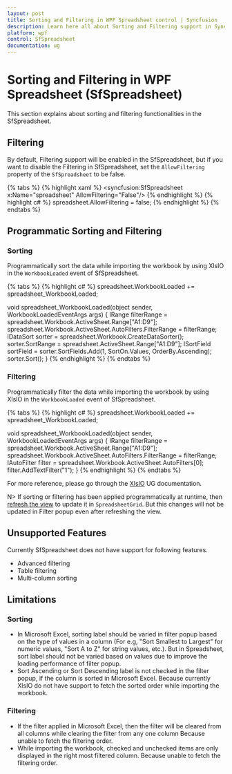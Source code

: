 ```yaml
---
layout: post
title: Sorting and Filtering in WPF Spreadsheet control | Syncfusion
description: Learn here all about Sorting and Filtering support in Syncfusion WPF Spreadsheet (SfSpreadsheet) control and more.
platform: wpf
control: SfSpreadsheet
documentation: ug
---
```


# Sorting and Filtering in WPF Spreadsheet (SfSpreadsheet)

This section explains about sorting and filtering functionalities in the SfSpreadsheet.

## Filtering

By default, Filtering support will be enabled in the SfSpreadsheet, but if you want to disable the Filtering in SfSpreadsheet, set the `AllowFiltering` property of the `SfSpreadsheet` to be false.

{% tabs %}
{% highlight xaml %}
<syncfusion:SfSpreadsheet x:Name="spreadsheet" AllowFiltering="False"/>
{% endhighlight %}
{% highlight c# %}
spreadsheet.AllowFiltering = false;
{% endhighlight %}
{% endtabs %}

## Programmatic Sorting and Filtering

### Sorting 

Programmatically sort the data while importing the workbook by using XlsIO in the `WorkbookLoaded` event of SfSpreadsheet.

{% tabs %}
{% highlight c# %}
spreadsheet.WorkbookLoaded += spreadsheet_WorkbookLoaded;

void spreadsheet_WorkbookLoaded(object sender, WorkbookLoadedEventArgs args)
{
    IRange filterRange = spreadsheet.Workbook.ActiveSheet.Range["A1:D9"];
    spreadsheet.Workbook.ActiveSheet.AutoFilters.FilterRange = filterRange;
    IDataSort sorter = spreadsheet.Workbook.CreateDataSorter();
    sorter.SortRange = spreadsheet.ActiveSheet.Range["A1:D9"];
    ISortField sortField = sorter.SortFields.Add(1, SortOn.Values, OrderBy.Ascending);
    sorter.Sort();
}
{% endhighlight %}
{% endtabs %}

### Filtering 

Programmatically filter the data while importing the workbook by using XlsIO in the `WorkbookLoaded` event of SfSpreadsheet.

{% tabs %}
{% highlight c# %}
spreadsheet.WorkbookLoaded += spreadsheet_WorkbookLoaded;

void spreadsheet_WorkbookLoaded(object sender, WorkbookLoadedEventArgs args)
{
    IRange filterRange = spreadsheet.Workbook.ActiveSheet.Range["A1:D9"];
    spreadsheet.Workbook.ActiveSheet.AutoFilters.FilterRange = filterRange;
    IAutoFilter filter = spreadsheet.Workbook.ActiveSheet.AutoFilters[0];
    filter.AddTextFilter("1");
} 
{% endhighlight %}
{% endtabs %}

For more reference, please go through the [XlsIO](https://help.syncfusion.com/file-formats/xlsio/worksheet-cells-manipulation#data-sorting) UG documentation.

N> If sorting or filtering has been applied programmatically at runtime, then [refresh the view](https://help.syncfusion.com/wpf/sfspreadsheet/working-with-sfspreadsheet#refreshing-the-view) to update it in `SpreadsheetGrid`. But this changes will not be updated in Filter popup even after refreshing the view. 

## Unsupported Features

Currently SfSpreadsheet does not have support for following features.

* Advanced filtering
* Table filtering
* Multi-column sorting

## Limitations

### Sorting

* In Microsoft Excel, sorting label should be varied in filter popup based on the type of values in a column (For e.g, "Sort Smallest to Largest" for numeric values, "Sort A to Z" for string values, etc.). But in Spreadsheet, sort label should not be varied based on values due to improve the loading performance of filter popup.
* Sort Ascending or Sort Descending label is not checked in the filter popup, if the column is sorted in Microsoft Excel. Because currently XlsIO do not have support to fetch the sorted order while importing the workbook.

### Filtering

* If the filter applied in Microsoft Excel, then the filter will be cleared from all columns while clearing the filter from any one column Because unable to fetch the filtering order.
* While importing the workbook, checked and unchecked items are only displayed in the right most filtered column. Because unable to fetch the filtering order.

